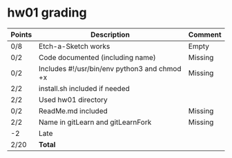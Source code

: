 # hw01 grading

| Points      | Description | Comment
| ----------- | ----------- | -------
|  0/8 | Etch-a-Sketch works | Empty
|  0/2 | Code documented (including name) | Missing
|  0/2 | Includes #!/usr/bin/env python3 and chmod +x | Missing
|  2/2 | install.sh included if needed |
|  2/2 | Used hw01 directory |
|  0/2 | ReadMe.md included | Missing
|  2/2 | Name in gitLearn and gitLearnFork | Missing
|  -2  | Late 
|  2/20 | **Total**